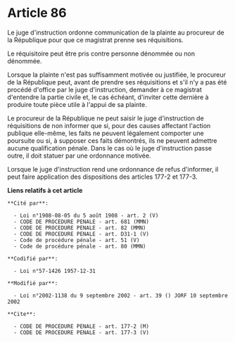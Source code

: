 # Article 86

Le juge d'instruction ordonne communication de la plainte au procureur de la République pour que ce magistrat prenne ses
réquisitions.

Le réquisitoire peut être pris contre personne dénommée ou non dénommée.

Lorsque la plainte n'est pas suffisamment motivée ou justifiée, le procureur de la République peut, avant de prendre ses
réquisitions et s'il n'y a pas été procédé d'office par le juge d'instruction, demander à ce magistrat d'entendre la partie
civile et, le cas échéant, d'inviter cette dernière à produire toute pièce utile à l'appui de sa plainte.

Le procureur de la République ne peut saisir le juge d'instruction de réquisitions de non informer que si, pour des causes
affectant l'action publique elle-même, les faits ne peuvent légalement comporter une poursuite ou si, à supposer ces faits
démontrés, ils ne peuvent admettre aucune qualification pénale. Dans le cas où le juge d'instruction passe outre, il doit
statuer par une ordonnance motivée.

Lorsque le juge d'instruction rend une ordonnance de refus d'informer, il peut faire application des dispositions des
articles 177-2 et 177-3.

**Liens relatifs à cet article**

	**Cité par**:

	  - Loi n°1908-08-05 du 5 août 1908 - art. 2 (V)
	  - CODE DE PROCEDURE PENALE - art. 681 (MMN)
	  - CODE DE PROCEDURE PENALE - art. 82 (MMN)
	  - CODE DE PROCEDURE PENALE - art. D31-1 (V)
	  - Code de procédure pénale - art. 51 (V)
	  - Code de procédure pénale - art. 80 (MMN)

	**Codifié par**:

	  - Loi n°57-1426 1957-12-31

	**Modifié par**:

	  - Loi n°2002-1138 du 9 septembre 2002 - art. 39 () JORF 10 septembre 2002

	**Cite**:

	  - CODE DE PROCEDURE PENALE - art. 177-2 (M)
	  - CODE DE PROCEDURE PENALE - art. 177-3 (V)

